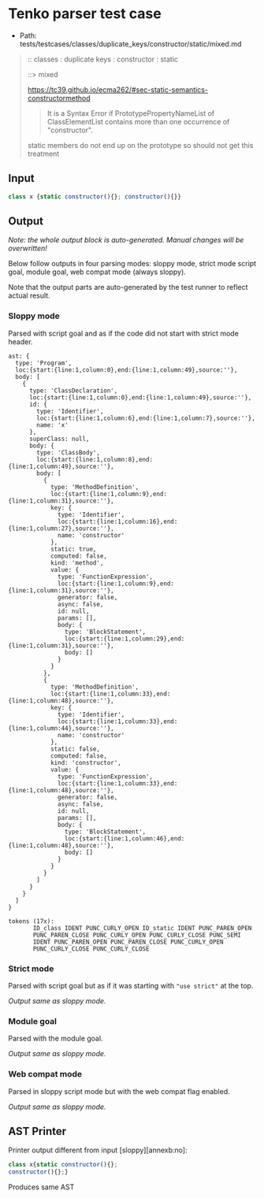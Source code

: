 # Tenko parser test case

- Path: tests/testcases/classes/duplicate_keys/constructor/static/mixed.md

> :: classes : duplicate keys : constructor : static
>
> ::> mixed
> 
> https://tc39.github.io/ecma262/#sec-static-semantics-constructormethod
> 
> > It is a Syntax Error if PrototypePropertyNameList of ClassElementList contains more than one occurrence of "constructor".
> 
> static members do not end up on the prototype so should not get this treatment

## Input

`````js
class x {static constructor(){}; constructor(){}}
`````

## Output

_Note: the whole output block is auto-generated. Manual changes will be overwritten!_

Below follow outputs in four parsing modes: sloppy mode, strict mode script goal, module goal, web compat mode (always sloppy).

Note that the output parts are auto-generated by the test runner to reflect actual result.

### Sloppy mode

Parsed with script goal and as if the code did not start with strict mode header.

`````
ast: {
  type: 'Program',
  loc:{start:{line:1,column:0},end:{line:1,column:49},source:''},
  body: [
    {
      type: 'ClassDeclaration',
      loc:{start:{line:1,column:0},end:{line:1,column:49},source:''},
      id: {
        type: 'Identifier',
        loc:{start:{line:1,column:6},end:{line:1,column:7},source:''},
        name: 'x'
      },
      superClass: null,
      body: {
        type: 'ClassBody',
        loc:{start:{line:1,column:8},end:{line:1,column:49},source:''},
        body: [
          {
            type: 'MethodDefinition',
            loc:{start:{line:1,column:9},end:{line:1,column:31},source:''},
            key: {
              type: 'Identifier',
              loc:{start:{line:1,column:16},end:{line:1,column:27},source:''},
              name: 'constructor'
            },
            static: true,
            computed: false,
            kind: 'method',
            value: {
              type: 'FunctionExpression',
              loc:{start:{line:1,column:9},end:{line:1,column:31},source:''},
              generator: false,
              async: false,
              id: null,
              params: [],
              body: {
                type: 'BlockStatement',
                loc:{start:{line:1,column:29},end:{line:1,column:31},source:''},
                body: []
              }
            }
          },
          {
            type: 'MethodDefinition',
            loc:{start:{line:1,column:33},end:{line:1,column:48},source:''},
            key: {
              type: 'Identifier',
              loc:{start:{line:1,column:33},end:{line:1,column:44},source:''},
              name: 'constructor'
            },
            static: false,
            computed: false,
            kind: 'constructor',
            value: {
              type: 'FunctionExpression',
              loc:{start:{line:1,column:33},end:{line:1,column:48},source:''},
              generator: false,
              async: false,
              id: null,
              params: [],
              body: {
                type: 'BlockStatement',
                loc:{start:{line:1,column:46},end:{line:1,column:48},source:''},
                body: []
              }
            }
          }
        ]
      }
    }
  ]
}

tokens (17x):
       ID_class IDENT PUNC_CURLY_OPEN ID_static IDENT PUNC_PAREN_OPEN
       PUNC_PAREN_CLOSE PUNC_CURLY_OPEN PUNC_CURLY_CLOSE PUNC_SEMI
       IDENT PUNC_PAREN_OPEN PUNC_PAREN_CLOSE PUNC_CURLY_OPEN
       PUNC_CURLY_CLOSE PUNC_CURLY_CLOSE
`````

### Strict mode

Parsed with script goal but as if it was starting with `"use strict"` at the top.

_Output same as sloppy mode._

### Module goal

Parsed with the module goal.

_Output same as sloppy mode._

### Web compat mode

Parsed in sloppy script mode but with the web compat flag enabled.

_Output same as sloppy mode._

## AST Printer

Printer output different from input [sloppy][annexb:no]:

````js
class x{static constructor(){};
constructor(){};}
````

Produces same AST
